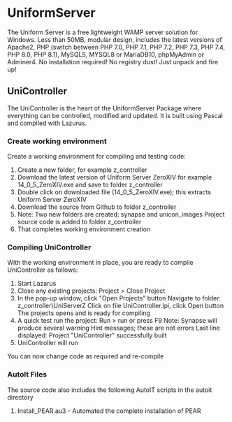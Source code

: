 # UniformServer
The Uniform Server is a free lightweight WAMP server solution for Windows. Less than 50MB, modular design, includes the latest versions of Apache2, PHP (switch between PHP 7.0, PHP 7.1, PHP 7.2, PHP 7.3, PHP 7.4, PHP 8.0, PHP 8.1), MySQL5, MYSQL8 or MariaDB10, phpMyAdmin or Adminer4. No installation required! No registry dust! Just unpack and fire up!

## UniController
The UniController is the heart of the UniformServer Package where everything can be controlled, modified and updated. It is built using Pascal and compiled with Lazurus.

### Create working environment

Create a working environment for compiling and testing code:

 1. Create a new folder, for example z_controller
 2. Download the latest version of Uniform Server ZeroXIV 
    for example 14_0_5_ZeroXIV.exe and save to folder z_controller
 3. Double click on downloaded file (14_0_5_ZeroXIV.exe); this extracts Uniform Server ZeroXIV
 4. Download the source from Github to folder z_controller 
 5. Note: Two new folders are created: synapse and unicon_images
          Project source code is added to folder z_controller
 6. That completes working environment creation
 
###  Compiling UniController

With the working environment in place, you are ready to compile UniController as follows:
 
 1. Start Lazarus
 2. Close any existing projects: Project > Close Project
 3. In the pop-up window, click "Open Projects" button 
    Navigate to folder: z_controller\UniServerZ
    Click on file UniController.lpi, click Open button
    The projects opens and is ready for compiling
 4. A quick test run the project: Run > run or press F9
    Note: Synapse will produce several warning Hint messages; these are not errors
    Last line displayed: Project "UniController" successfully built
 5. UniController will run

 You can now change code as required and re-compile 

### AutoIt Files

The source code also includes the following AutoIT scripts in the autoit directory

 1. Install_PEAR.au3 - Automated the complete installation of PEAR
